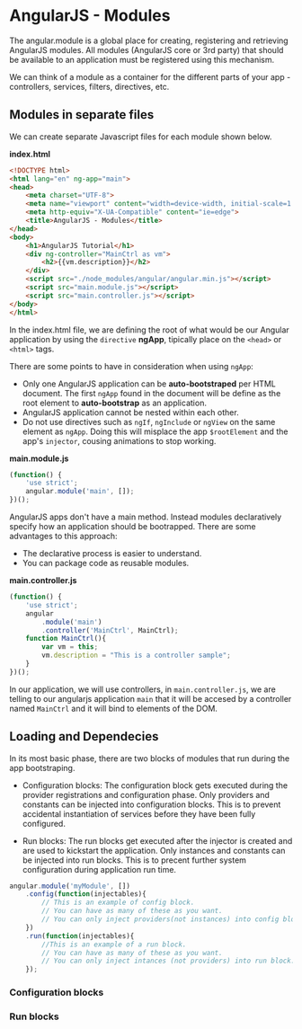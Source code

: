 # AngularJS - Modules
The angular.module is a global place for creating, registering and retrieving AngularJS modules. All modules (AngularJS core or 3rd party) that should be available to an application must be registered using this mechanism.

We can think of a module as a container for the different parts of your app - controllers, services, filters, directives, etc. 



## Modules in separate files
We can create separate Javascript files for each module shown below.

**index.html**
```html
<!DOCTYPE html>
<html lang="en" ng-app="main">
<head>
    <meta charset="UTF-8">
    <meta name="viewport" content="width=device-width, initial-scale=1.0">
    <meta http-equiv="X-UA-Compatible" content="ie=edge">
    <title>AngularJS - Modules</title>
</head>
<body>
    <h1>AngularJS Tutorial</h1>
    <div ng-controller="MainCtrl as vm">
        <h2>{{vm.description}}</h2>
    </div>
    <script src="./node_modules/angular/angular.min.js"></script>
    <script src="main.module.js"></script>
    <script src="main.controller.js"></script>
</body>
</html>
```
In the index.html file, we are defining the root of what would be our Angular application by using the `directive` **ngApp**, tipically place on the `<head>` or `<html>` tags.    

There are some points to have in consideration when using `ngApp`:
* Only one AngularJS application can be **auto-bootstraped** per HTML document. The first `ngApp` found in the document will be define as the root element to **auto-bootstrap** as an application.
* AngularJS application cannot be nested within each other.
* Do not use directives such as `ngIf`, `ngInclude` or `ngView` on the same element as `ngApp`. Doing this will misplace the app `$rootElement` and the app's `injector`, cousing animations to stop working.   


**main.module.js**
```javascript
(function() {
    'use strict';
    angular.module('main', []);
})();
```
AngularJS apps don't have a main method. Instead modules declaratively specify how an application should be bootrapped. There are some advantages to this approach:

* The declarative process is easier to understand.
* You can package code as reusable modules.

**main.controller.js**
```javascript
(function() {
    'use strict';
    angular
        .module('main')
        .controller('MainCtrl', MainCtrl);
    function MainCtrl(){
        var vm = this;
        vm.description = "This is a controller sample";
    }
})();
```
In our application, we will use controllers, in `main.controller.js`, we are telling to our angularjs application `main` that it will be accesed by a controller named `MainCtrl` and it will bind to elements of the DOM.


## Loading and Dependecies
In its most basic phase, there are two blocks of modules that run during the app bootstraping.

* Configuration blocks: 
    The configuration block gets executed during the provider registrations and configuration phase. Only providers and constants can be injected into configuration blocks. This is to prevent accidental instantiation of services before they have been fully configured.

* Run blocks: The run blocks get executed after the injector is created and are used to kickstart the application. Only instances and constants can be injected into run blocks. This is to precent further system configuration during application run time.

```javascript
angular.module('myModule', [])
    .config(function(injectables){
        // This is an example of config block.
        // You can have as many of these as you want.
        // You can only inject providers(not instances) into config blocks.
    })
    .run(function(injectables){
        //This is an example of a run block.
        // You can have as many of these as you want.
        // You can only inject intances (not providers) into run block. 
    });
```

### Configuration blocks

### Run blocks